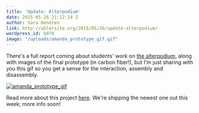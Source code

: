```yaml
---
title: 'Update: Alterpodium'
date: 2015-05-26 21:12:14 Z
author: Sara Hendren
link: http://ablersite.org/2015/05/26/update-alterpodium/
wordpress_id: 6070
image: "/uploads/amanda_prototype_gif.gif"
---
```


There's a full report coming about students' work on [the alterpodium](http://ablersite.org/2014/08/28/an-alterpodium-design-for-one-series/), along with images of the final prototype (in carbon fiber!), but I'm just sharing with you this gif so you get a sense for the interaction, assembly and disassembly.
<!--more-->

[![amanda_prototype_gif](https://ablersite.files.wordpress.com/2015/05/amanda_prototype_gif.gif)](https://ablersite.files.wordpress.com/2015/05/amanda_prototype_gif.gif)

Read more about this project [here](http://ablersite.org/2014/08/28/an-alterpodium-design-for-one-series/). We're shipping the newest one out this week; more info soon!

